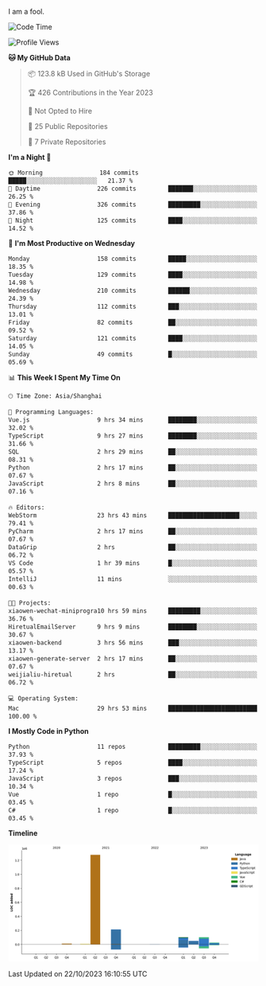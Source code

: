 I am a fool.

<!--START_SECTION:waka-->
![Code Time](http://img.shields.io/badge/Code%20Time-809%20hrs%2039%20mins-blue)

![Profile Views](http://img.shields.io/badge/Profile%20Views-0-blue)

**🐱 My GitHub Data** 

> 📦 123.8 kB Used in GitHub's Storage 
 > 
> 🏆 426 Contributions in the Year 2023
 > 
> 🚫 Not Opted to Hire
 > 
> 📜 25 Public Repositories 
 > 
> 🔑 7 Private Repositories 
 > 
**I'm a Night 🦉** 

```text
🌞 Morning                184 commits         █████░░░░░░░░░░░░░░░░░░░░   21.37 % 
🌆 Daytime                226 commits         ███████░░░░░░░░░░░░░░░░░░   26.25 % 
🌃 Evening                326 commits         █████████░░░░░░░░░░░░░░░░   37.86 % 
🌙 Night                  125 commits         ████░░░░░░░░░░░░░░░░░░░░░   14.52 % 
```
📅 **I'm Most Productive on Wednesday** 

```text
Monday                   158 commits         █████░░░░░░░░░░░░░░░░░░░░   18.35 % 
Tuesday                  129 commits         ████░░░░░░░░░░░░░░░░░░░░░   14.98 % 
Wednesday                210 commits         ██████░░░░░░░░░░░░░░░░░░░   24.39 % 
Thursday                 112 commits         ███░░░░░░░░░░░░░░░░░░░░░░   13.01 % 
Friday                   82 commits          ██░░░░░░░░░░░░░░░░░░░░░░░   09.52 % 
Saturday                 121 commits         ████░░░░░░░░░░░░░░░░░░░░░   14.05 % 
Sunday                   49 commits          █░░░░░░░░░░░░░░░░░░░░░░░░   05.69 % 
```


📊 **This Week I Spent My Time On** 

```text
🕑︎ Time Zone: Asia/Shanghai

💬 Programming Languages: 
Vue.js                   9 hrs 34 mins       ████████░░░░░░░░░░░░░░░░░   32.02 % 
TypeScript               9 hrs 27 mins       ████████░░░░░░░░░░░░░░░░░   31.66 % 
SQL                      2 hrs 29 mins       ██░░░░░░░░░░░░░░░░░░░░░░░   08.31 % 
Python                   2 hrs 17 mins       ██░░░░░░░░░░░░░░░░░░░░░░░   07.67 % 
JavaScript               2 hrs 8 mins        ██░░░░░░░░░░░░░░░░░░░░░░░   07.16 % 

🔥 Editors: 
WebStorm                 23 hrs 43 mins      ████████████████████░░░░░   79.41 % 
PyCharm                  2 hrs 17 mins       ██░░░░░░░░░░░░░░░░░░░░░░░   07.67 % 
DataGrip                 2 hrs               ██░░░░░░░░░░░░░░░░░░░░░░░   06.72 % 
VS Code                  1 hr 39 mins        █░░░░░░░░░░░░░░░░░░░░░░░░   05.57 % 
IntelliJ                 11 mins             ░░░░░░░░░░░░░░░░░░░░░░░░░   00.63 % 

🐱‍💻 Projects: 
xiaowen-wechat-miniprogra10 hrs 59 mins      █████████░░░░░░░░░░░░░░░░   36.76 % 
HiretualEmailServer      9 hrs 9 mins        ████████░░░░░░░░░░░░░░░░░   30.67 % 
xiaowen-backend          3 hrs 56 mins       ███░░░░░░░░░░░░░░░░░░░░░░   13.17 % 
xiaowen-generate-server  2 hrs 17 mins       ██░░░░░░░░░░░░░░░░░░░░░░░   07.67 % 
weijialiu-hiretual       2 hrs               ██░░░░░░░░░░░░░░░░░░░░░░░   06.72 % 

💻 Operating System: 
Mac                      29 hrs 53 mins      █████████████████████████   100.00 % 
```

**I Mostly Code in Python** 

```text
Python                   11 repos            █████████░░░░░░░░░░░░░░░░   37.93 % 
TypeScript               5 repos             ████░░░░░░░░░░░░░░░░░░░░░   17.24 % 
JavaScript               3 repos             ███░░░░░░░░░░░░░░░░░░░░░░   10.34 % 
Vue                      1 repo              █░░░░░░░░░░░░░░░░░░░░░░░░   03.45 % 
C#                       1 repo              █░░░░░░░░░░░░░░░░░░░░░░░░   03.45 % 
```



**Timeline**

![Lines of Code chart](https://raw.githubusercontent.com/VeejaLiu/VeejaLiu/master/assets/bar_graph.png)


 Last Updated on 22/10/2023 16:10:55 UTC
<!--END_SECTION:waka-->
